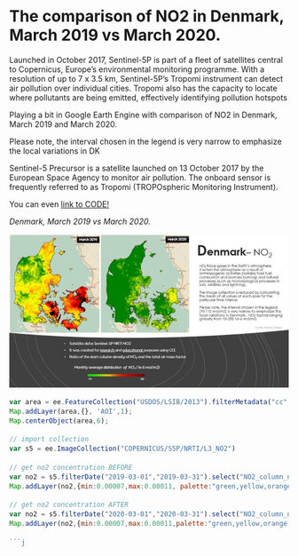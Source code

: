 # The comparison of NO2 in Denmark, March 2019 vs March 2020.

Launched in October 2017, Sentinel-5P is part of a fleet of satellites central to Copernicus, Europe’s environmental monitoring programme. With a resolution of up to 7 x 3.5 km, Sentinel-5P’s Tropomi instrument can detect air pollution over individual cities. Tropomi also has the capacity to locate where pollutants are being emitted, effectively identifying pollution hotspots

Playing a bit in Google Earth Engine with comparison of NO2 in Denmark, March 2019 and March 2020.

Please note, the interval chosen in the legend is very narrow to emphasize the local variations in DK

Sentinel-5 Precursor is a satellite launched on 13 October 2017 by the European Space Agency to monitor air pollution. The onboard sensor is frequently referred to as Tropomi (TROPOspheric Monitoring Instrument).

You can even [link to CODE!](https://github.com/sulova/NO2_COVID/blob/main/NO2_Denmark.js)

*Denmark, March 2019 vs March 2020.*


![Image](https://github.com/sulova/NO2_COVID/blob/main/NO2.jpg)

```javascript
var area = ee.FeatureCollection("USDOS/LSIB/2013").filterMetadata("cc","equals","DA");
Map.addLayer(area,{}, 'AOI',1);
Map.centerObject(area,6);

// import collection
var s5 = ee.ImageCollection("COPERNICUS/S5P/NRTI/L3_NO2")

// get no2 concentration BEFORE
var no2 = s5.filterDate("2019-03-01","2019-03-31").select("NO2_column_number_density").mean().clip(area);
Map.addLayer(no2,{min:0.00007,max:0.00011, palette:"green,yellow,orange,red,black"},"NO2 - BEFORE LOCKDOWN",1,1);

// get no2 concentration AFTER
var no2 = s5.filterDate("2020-03-01","2020-03-31").select("NO2_column_number_density").mean().clip(area);
Map.addLayer(no2,{min:0.00007,max:0.00011,palette:"green,yellow,orange,red,black"},"NO2 - AFTER LOCKDOWN",1,1);

```j
